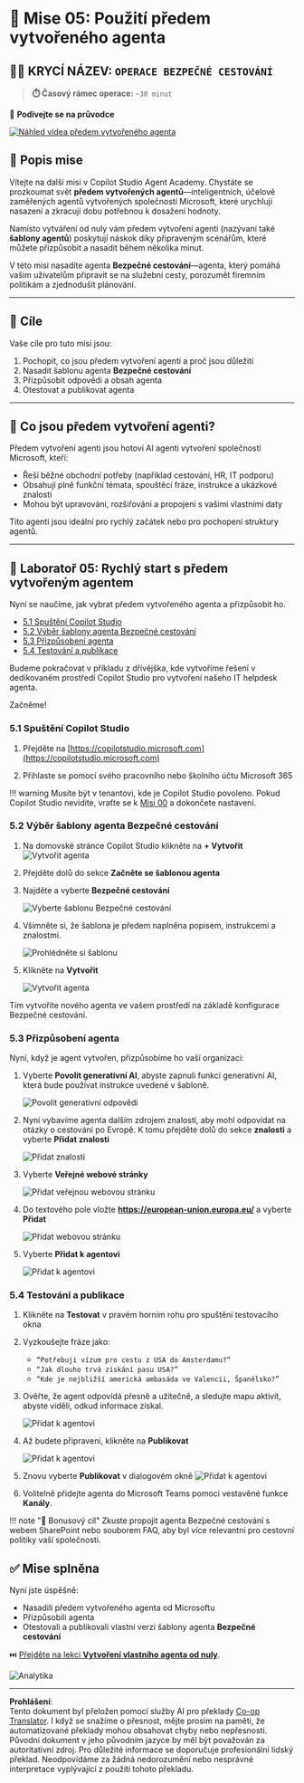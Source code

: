 <!--
CO_OP_TRANSLATOR_METADATA:
{
  "original_hash": "8e2c64a7f9303e58329ec8bb468c80b4",
  "translation_date": "2025-10-20T17:06:18+00:00",
  "source_file": "docs/recruit/05-using-prebuilt-agents/README.md",
  "language_code": "cs"
}
-->
# 🧰 Mise 05: Použití předem vytvořeného agenta  

## 🕵️‍♂️ KRYCÍ NÁZEV: `OPERACE BEZPEČNÉ CESTOVÁNÍ`

> **⏱️ Časový rámec operace:** `~30 minut`

🎥 **Podívejte se na průvodce**

[![Náhled videa předem vytvořeného agenta](../../../../../translated_images/video-thumbnail.234ee62d2e4e837a7401776b5f092e5d5819f46a2e2859a92654b38f1381789f.cs.jpg)](https://www.youtube.com/watch?v=NmXsx8WjWuM "Podívejte se na průvodce na YouTube")

## 🎯 Popis mise

Vítejte na další misi v Copilot Studio Agent Academy. Chystáte se prozkoumat svět **předem vytvořených agentů**—inteligentních, účelově zaměřených agentů vytvořených společností Microsoft, které urychlují nasazení a zkracují dobu potřebnou k dosažení hodnoty.

Namísto vytváření od nuly vám předem vytvoření agenti (nazývaní také **šablony agentů**) poskytují náskok díky připraveným scénářům, které můžete přizpůsobit a nasadit během několika minut.

V této misi nasadíte agenta **Bezpečné cestování**—agenta, který pomáhá vašim uživatelům připravit se na služební cesty, porozumět firemním politikám a zjednodušit plánování.

---

## 🧭 Cíle

Vaše cíle pro tuto misi jsou:

1. Pochopit, co jsou předem vytvoření agenti a proč jsou důležití  
1. Nasadit šablonu agenta **Bezpečné cestování**  
1. Přizpůsobit odpovědi a obsah agenta  
1. Otestovat a publikovat agenta  

---

## 🧠 Co jsou předem vytvoření agenti?

Předem vytvoření agenti jsou hotoví AI agenti vytvoření společností Microsoft, kteří:

- Řeší běžné obchodní potřeby (například cestování, HR, IT podporu)
- Obsahují plně funkční témata, spouštěcí fráze, instrukce a ukázkové znalosti
- Mohou být upravováni, rozšiřováni a propojeni s vašimi vlastními daty

Tito agenti jsou ideální pro rychlý začátek nebo pro pochopení struktury agentů.

---

## 🧪 Laboratoř 05: Rychlý start s předem vytvořeným agentem

Nyní se naučíme, jak vybrat předem vytvořeného agenta a přizpůsobit ho.

- [5.1 Spuštění Copilot Studio](../../../../../docs/recruit/05-using-prebuilt-agents)
- [5.2 Výběr šablony agenta Bezpečné cestování](../../../../../docs/recruit/05-using-prebuilt-agents)
- [5.3 Přizpůsobení agenta](../../../../../docs/recruit/05-using-prebuilt-agents)
- [5.4 Testování a publikace](../../../../../docs/recruit/05-using-prebuilt-agents)

Budeme pokračovat v příkladu z dřívějška, kde vytvoříme řešení v dedikovaném prostředí Copilot Studio pro vytvoření našeho IT helpdesk agenta.

Začněme!

### 5.1 Spuštění Copilot Studio

1. Přejděte na [https://copilotstudio.microsoft.com](https://copilotstudio.microsoft.com)

1. Přihlaste se pomocí svého pracovního nebo školního účtu Microsoft 365

!!! warning
    Musíte být v tenantovi, kde je Copilot Studio povoleno. Pokud Copilot Studio nevidíte, vraťte se k [Misi 00](../00-course-setup/README.md) a dokončete nastavení.

### 5.2 Výběr šablony agenta Bezpečné cestování

1. Na domovské stránce Copilot Studio klikněte na **+ Vytvořit**
    ![Vytvořit agenta](../../../../../translated_images/create.ef22dd3e758823e9f17d69ef07c7db6fef8cbc00dd944ac65842bd3bd9f16efd.cs.png)

1. Přejděte dolů do sekce **Začněte se šablonou agenta**

1. Najděte a vyberte **Bezpečné cestování**

    ![Vyberte šablonu Bezpečné cestování](../../../../../translated_images/choose_template.01c90e72076da7f14a9c93120dec6932b57a109a506823dd3b195d8f610afb07.cs.png)

1. Všimněte si, že šablona je předem naplněna popisem, instrukcemi a znalostmi.

    ![Prohlédněte si šablonu](../../../../../translated_images/template-setup.0b2f5a8dd8c3e7e305d24461df3065a4ec435d3300df75287891830a9b91b974.cs.png)

1. Klikněte na **Vytvořit**

    ![Vytvořit agenta](../../../../../translated_images/create-agent-setup.3383d353508b5e33593bd2961c1fbea29568a49868356844ab4cffdad584a655.cs.png)

Tím vytvoříte nového agenta ve vašem prostředí na základě konfigurace Bezpečné cestování.

### 5.3 Přizpůsobení agenta

Nyní, když je agent vytvořen, přizpůsobíme ho vaší organizaci:

1. Vyberte **Povolit generativní AI**, abyste zapnuli funkci generativní AI, která bude používat instrukce uvedené v šabloně.

    ![Povolit generativní odpovědi](../../../../../translated_images/gen-answers.7e91d692123771a60b0b944956472a1323857f61ffa2c32231f12eeb9bec341c.cs.png)

1. Nyní vybavíme agenta dalším zdrojem znalostí, aby mohl odpovídat na otázky o cestování po Evropě. K tomu přejděte dolů do sekce **znalosti** a vyberte **Přidat znalosti**

    ![Přidat znalosti](../../../../../translated_images/knowledge.d85f70ad6cffe8700b2f33f76633c1c37ce45a960a33e42b3b48eca2759449b5.cs.png)

1. Vyberte **Veřejné webové stránky**

    ![Přidat veřejnou webovou stránku](../../../../../translated_images/public-website.cb547b2284c409058bbe7e0a46e503f2368911b0781eec530b9ae63cd174e0b9.cs.png)

1. Do textového pole vložte **<https://european-union.europa.eu/>** a vyberte **Přidat**

    ![Přidat webovou stránku](../../../../../translated_images/paste-add.bb80b0f0f9bcd47dfbf00ebcb0a5386fa892be795c2eee74a8348c0d2a6ab5ae.cs.png)

1. Vyberte **Přidat k agentovi**

    ![Přidat k agentovi](../../../../../translated_images/add-to-agent.f139c87c5a79ddaa1eef244a93f76c6451c1374dbbf189c23ce24c49a65d6073.cs.png)

### 5.4 Testování a publikace

1. Klikněte na **Testovat** v pravém horním rohu pro spuštění testovacího okna  

1. Vyzkoušejte fráze jako:

    - `“Potřebuji vízum pro cestu z USA do Amsterdamu?”`
    - `“Jak dlouho trvá získání pasu USA?”`
    - `“Kde je nejbližší americká ambasáda ve Valencii, Španělsko?”`

1. Ověřte, že agent odpovídá přesně a užitečně, a sledujte mapu aktivit, abyste viděli, odkud informace získal.

    ![Přidat k agentovi](../../../../../translated_images/response-passport.e91b05c561f49cf5edbbdc6d7a61fffdcc4ad3d413bd17b09cca3f521a578be8.cs.png)

1. Až budete připraveni, klikněte na **Publikovat**

    ![Přidat k agentovi](../../../../../translated_images/publish-1.0685cfdf10e365ee58a8d0160c5bab81aef8fa5fbd2eb65535d568f611532637.cs.png)

1. Znovu vyberte **Publikovat** v dialogovém okně
    ![Přidat k agentovi](../../../../../translated_images/publish-2.9c3964d72347088eeaaf8c137921d5b67c9962bce0ad067f89e8999f75299aa2.cs.png)

1. Volitelně přidejte agenta do Microsoft Teams pomocí vestavěné funkce **Kanály**.

!!! note "🧳 Bonusový cíl"
    Zkuste propojit agenta Bezpečné cestování s webem SharePoint nebo souborem FAQ, aby byl více relevantní pro cestovní politiky vaší společnosti.

## ✅ Mise splněna

Nyní jste úspěšně:

- Nasadili předem vytvořeného agenta od Microsoftu  
- Přizpůsobili agenta
- Otestovali a publikovali vlastní verzi šablony agenta **Bezpečné cestování**

⏭️ [Přejděte na lekci **Vytvoření vlastního agenta od nuly**](../06-create-agent-from-conversation/README.md).

<!-- markdownlint-disable-next-line MD033 -->
<img src="https://m365-visitor-stats.azurewebsites.net/agent-academy/recruit/05-using-prebuilt-agents" alt="Analytika" />

---

**Prohlášení**:  
Tento dokument byl přeložen pomocí služby AI pro překlady [Co-op Translator](https://github.com/Azure/co-op-translator). I když se snažíme o přesnost, mějte prosím na paměti, že automatizované překlady mohou obsahovat chyby nebo nepřesnosti. Původní dokument v jeho původním jazyce by měl být považován za autoritativní zdroj. Pro důležité informace se doporučuje profesionální lidský překlad. Neodpovídáme za žádná nedorozumění nebo nesprávné interpretace vyplývající z použití tohoto překladu.